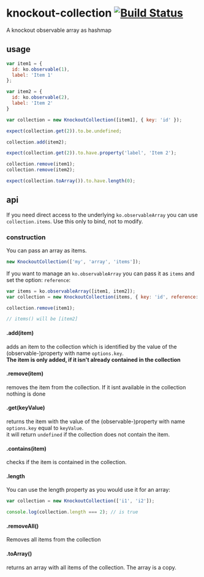 

# knockout-collection [![Build Status](https://travis-ci.org/webforge-labs/knockout-collection.svg?branch=master)](https://travis-ci.org/webforge-labs/knockout-collection)

A knockout observable array as hashmap

## usage

```js
var item1 = {
  id: ko.observable(1),
  label: 'Item 1'
};

var item2 = {
  id: ko.observable(2),
  label: 'Item 2'
}

var collection = new KnockoutCollection([item1], { key: 'id' });

expect(collection.get(2)).to.be.undefined;

collection.add(item2);

expect(collection.get(2)).to.have.property('label', 'Item 2');

collection.remove(item1);
collection.remove(item2);

expect(collection.toArray()).to.have.length(0);
```

## api

If you need direct access to the underlying `ko.observableArray` you can use `collection.items`. Use this only to bind, not to modify.

### construction

You can pass an array as items.
```js
new KnockoutCollection(['my', 'array', 'items']);
```

If you want to manage an `ko.observableArray` you can pass it as `items` and set the option: `reference`:

```js
var items = ko.observableArray([item1, item2]);
var collection = new KnockoutCollection(items, { key: 'id', reference: true });

collection.remove(item1);

// items() will be [item2]
```

#### .add(item)

adds an item to the collection which is identified by the value of the (observable-)property with name `options.key`.  
**The item is only added, if it isn't already contained in the collection**

#### .remove(item)

removes the item from the collection. If it isnt available in the collection nothing is done

#### .get(keyValue)

returns the item with the value of the (observable-)property with name `options.key` equal to `keyValue`.  
it will return `undefined` if the collection does not contain the item.

#### .contains(item)

checks if the item is contained in the collection.

#### .length

You can use the length property as you would use it for an array:

```js
var collection = new KnockoutCollection(['i1', 'i2']);

console.log(collection.length === 2); // is true
```

#### .removeAll()

Removes all items from the collection
#### .toArray()

returns an array with all items of the collection. The array is a copy.
